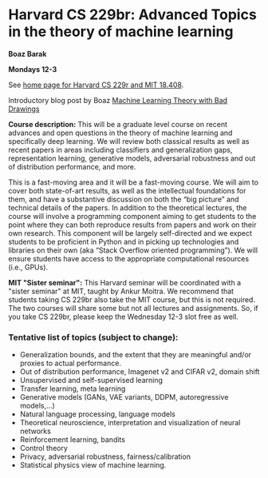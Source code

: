 # Harvard CS 229br: Advanced Topics in the theory of machine learning

__Boaz Barak__

__Mondays 12-3__


See [home page for Harvard CS 229r and MIT 18.408](/mltheoryseminar/).

Introductory blog post by Boaz [Machine Learning Theory with Bad Drawings](https://windowsontheory.org/2021/01/15/ml-theory-with-bad-drawings/)

__Course description:__
This will be a graduate level course on recent advances and open questions in the theory of machine learning and specifically deep learning. We will review both classical results as well as recent papers in areas including classifiers and generalization gaps, representation learning, generative models, adversarial robustness and out of distribution performance, and more. 

This is a fast-moving area and it will be a fast-moving course. We will aim to cover both state-of-art results, as well as the intellectual foundations for them, and have a substantive discussion on both the “big picture” and technical details of the papers. In addition to the theoretical lectures, the course will involve a programming component aiming to get students to the point where they can both reproduce results from papers and work on their own research. This component will be largely self-directed and we expect students to be proficient in Python and in picking up technologies and libraries on their own (aka “Stack Overflow oriented programming”). We will ensure students have access to the appropriate computational resources (i.e., GPUs).

__MIT "Sister seminar":__ This Harvard seminar will be coordinated with a "sister seminar" at MIT, taught by Ankur Moitra. We recommend that students taking CS 229br also take the MIT course, but this is not required. The two courses will share some but not all lectures and assignments.  So, if you take CS 229br, please keep the Wednesday 12-3 slot free as well. 
 

### Tentative list of topics (subject to change): 


* Generalization bounds, and the extent that they are meaningful and/or proxies to actual performance.
* Out of distribution performance, Imagenet v2 and CIFAR v2, domain shift
* Unsupervised and self-supervised learning
* Transfer learning, meta learning
* Generative models (GANs,  VAE variants, DDPM, autoregressive models,...) 
* Natural language processing, language models
* Theoretical neuroscience, interpretation and visualization of neural networks
* Reinforcement learning, bandits
* Control theory
* Privacy, adversarial robustness, fairness/calibration
* Statistical physics view of machine learning.
